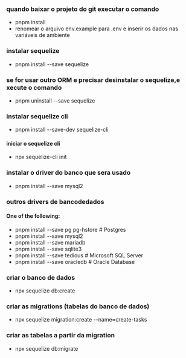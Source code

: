 ### quando baixar o projeto do git executar o comando
- pnpm install
- renomear o arquivo env.example para .env e inserir os dados nas variáveis de ambiente

### instalar sequelize
- pnpm install --save sequelize

### se for usar outro ORM e precisar desinstalar o sequelize,e xecute o comando
- pnpm uninstall --save sequelize

### instalar sequelize cli
- pnpm install --save-dev sequelize-cli

  
#### iniciar o sequelize cli
- npx sequelize-cli init

### instalar o driver do banco que sera usado
- pnpm install --save mysql2

### outros drivers de bancodedados
#### One of the following:
- pnpm install --save pg pg-hstore # Postgres
- pnpm install --save mysql2
- pnpm install --save mariadb
- pnpm install --save sqlite3
- pnpm install --save tedious # Microsoft SQL Server
- pnpm install --save oracledb # Oracle Database


### criar o banco de dados
- npx sequelize db:create

### criar as migrations (tabelas do banco de dados)
- npx sequelize migration:create --name=create-tasks

### criar as tabelas a partir da migration
- npx sequelize db:migrate